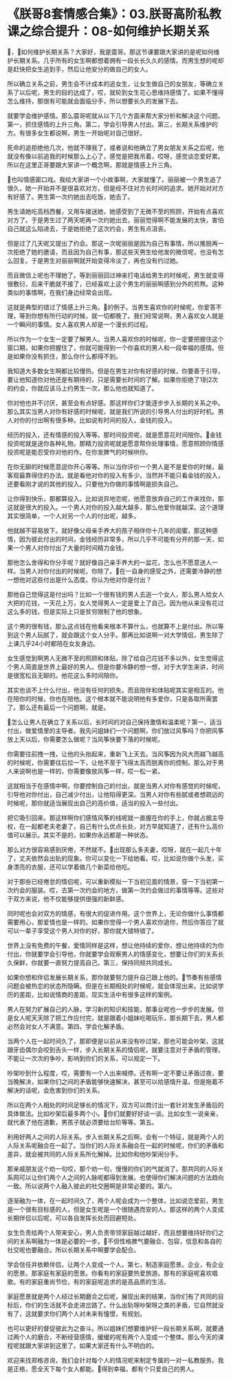 # 《朕哥8套情感合集》：03.朕哥高阶私教课之综合提升：08-如何维护长期关系

🎼，🎼如何维护长期关系？大家好，我是震哥。那这节课要跟大家讲的是呢如何维护长期关系。几乎所有的女生啊都想着拥有一段长长久久的感情。而男生想的呢却是赶快把女生追到手，然后让他安分的做自己的女人。

所以确立关系之前，男生会不计成本的追女生，让女生做自己的女朋友，等确立关系了以后呢，男生的目的达成了，哎，就轮到女生花心思维持感情了。如果不懂得怎么维持，那很有可能就会面临分手，所以想要长久的发展下去。

就要学会维护感情。那么震哥呢就从以下几个方面来帮大家分析和解决这个问题。第一，抓住感情的上升三角。第二，学会引导男人付出。第三，长期关系维护的方。有很多女生都说啊，男生一开始呢对自己很好。

死命的追拒绝他几次，他就不理我了，或者说和他确立了男女朋友关系之后呢，他就没有像以前追我的时候那么上心了，感觉是把我吊着，哎呀，感觉谈恋爱好累。所以在这里正哥要跟大家讲一个概念啊，那就是情感上升三角。

🎼也叫情感窗口戏。我给大家讲一个小故事啊，大家就懂了。丽丽被一个男生追了很久，她一开始并不是很喜欢对方，但是经不住对方长时间的追求。她开始对对方有好感了。男生第一次约她出去吃饭，她去了。

男生请她吃高档西餐，又用车接送她，她感受到了无微不至的照顾，开始有点喜欢对方了。于是男生过了两天呢再一次约她出去，丽丽觉得啊不能发展的太快，害怕自己就这么陷进去，于是她拒绝了这次约会，男生有点沮丧。

但是过了几天呢又提出了约会。那这一次呢丽丽是因为自己有事情，所以推脱再一次拒绝了她的邀请，而且因为自己有事，那这些天男生给他发的微信呢，也没有怎么回复。于是男生对丽丽啊就开始变得冷淡了，再也没有约过她。

而且微信上呢也不理她了。等到丽丽回过神来打电话给男生的时候呢，男生就变得很敷衍，后来干脆就不接了，已经喜欢上这个男生的丽丽啊感到分外的煎熬。这种类似的事情啊，在我们身边经常会出现。

这就是典型的错过了情感上升三角。🎼的例子。当男生喜欢你的时候呢，你爱答不理，等到你想有所行动的时候，就一切都晚了。我们经常说啊，男人喜欢女人就是一个瞬间的事情。女人喜欢男人却是一个漫长的过程。

所以作为一个女生一定要了解男人。当男人喜欢你的时候呢，你一定要把握住这个窗口期，如果你把握住了，你就可能得到一个你喜欢的男人和一段幸福的感情。但是如果你没有抓住，那么你什么都得不到。

我知道大多数女生啊都比较慢热。但是在男生对你有好感的时候，你要善于引导，要让他知道你对他还是有期待的，只是需要长时间的了解。如果你拒绝了1到2次的约会，你就应该马上约男生一次，那么他也就知道了。

你对他也并不讨厌，甚至会有点好感。那这样你们才能逐步步入长期的关系之中。那么其实当男人对你有好感的时候呢，就是我们所说的引导男人付出的好时机。男人对你的付出啊有很多种。比如说有时间的投入，金钱的投入。

经历的投入，还有情感的投入等等。那时间投资呢，就是愿意花时间陪你。🎼金钱投资呢就是送你各种礼物。那精力投资呢就是愿意帮你处理事情，愿意照顾你情感投资呢是能忍受你对他的作。在你发脾气的时候哄你。

在你无聊的时候愿意逗你开心等等。所以当你评价一个男人是不是爱你的时候，最客观最靠得住的办法，就是看他对你的投入有多少。当然并不能只看金钱的投入，还要看刚才说的其他的投入。只要他为你做的事情啊是损失自己。

让你得到快乐，那都算投入。比如说异地恋呢，他愿意放弃自己的工作来找你，那这就是很大的投入。一个男人对你的投入越大越多，那么他爱你就越深。这个道理其实很简单，一个人对另一个人的付出呢，越多。

他就越不容易放下。就好像父母亲手养大的孩子相伴你十几年的闺蜜，那这种感情，因为彼此付出的时间，金钱经历非常多，所以几乎不可能有分开的那一天，如果一个男人对你付出了大量的时间精力金钱。

那他怎么舍得和你分手呢？就好像自己亲手养大的一盆花，怎么也不愿意送人一样。当男人对你付出的时候呢，你除了。🎼在一自身的感受之外，还需要冷静的想一想他对这些付出是什么态度。你认为他对你是付出？

那他自己觉得这是付出吗？比如一个很有钱的男人去追一个女人，那么男人给女人大把的花钱，一天花上万，女人觉得男人一定是爱上了自己。因为他从来没有花过这么多的钱，但是实际上只是贫穷限制了他的想象。

这个男的很有钱，那么这点钱在他看来根本不算什么，也就算不上是付出。所以等到这个男人玩腻了，就会跟这个女人分手。那再比如说啊一对大学情侣，男生除了上课几乎24小时都陪在女友身边。

女生感觉到啊男人无微不至的照顾和体贴，除了给自己花钱不多以外，女生觉得这个男人简直是世界上最好的男人。但是你要冷静的想一想，对于大学生来讲，时间是很宽松且无聊的。他花这么多时间陪你。

其实也谈不上什么付出，他没有任何的损失。而且陪伴和体贴呢其实是相互的。他在陪你的时候，你也在陪他。这个根本就不能说明他有多爱你，只是各取所需罢了。那么还有最后一个问题啊，就是。

🎼怎么让男人在确立了关系以后，长时间的对自己保持激情和温柔呢？第一，适当付出，做爱情里的主导者。我先问姐妹们一个问题啊，你们放过风筝吗？你把风筝放上天以后，你需要怎么做呢？当风筝快要下落的时候呢。

你需要往前拽一拽，让他的头抬起来，重新飞上天去。当风筝因为风大而越飞越高的时候呢，你需要往后拉一下，让他不至于飞得太高而脱离你的控制。那么对于男人来说啊也是一样的，你需要像放风筝一样，哎一松一紧。

这就相当于在感情中啊，你要控制自己的付出，就是当男人对你有感觉的时候呢，引导他对你付出，自己减少付出，让他陷得更深。当男人对你有些腻或者想疏远的时候呢，那你就适当展现出自己的高价值，适当的投入一些付出。

把它吸引回来。那这样啊你们感情风筝的线呢就一直握在你的手上，你就占据主导权，在一起都老夫老妻了，自己有什么优点长处，对方早就知道了，还有什么高价值可以展示。其实不是的，如果你永远都是一种状态。

那么对方很容易感到厌倦，不然就不。🎼出现那么多夫妻，哎呀，就在一起几十年了，丈夫依然会出轨的现象。你可以变化一下给她看。哎，比如说你做个头发，买身漂亮的衣服，还可以学着做几个新菜给他吃。

对于那些已经倦怠的情侣呢，可以重新模拟一下当初见面的情景，穿一下当初第一次约会的服装。哎，去第一次约会的地方，做第一次约会做过的事情等等。这些对于双方来说，他不仅能够提供很强的新鲜感。

同时呢也会对双方的情感，有很大的促进作用。这个世界上，无论你做什么事情都需要用心，那爱情也是一样的。如果你觉得一个男人喜欢你追你，然后你答应了就可以一辈子享受这个男人对你的好，那你就大错特错了。

世界上没有免费的午餐，爱情同样是这样，想让他持续的爱你，想让他持续的为你付出，你就要学会引导他，你就要学会观察男人的情感变化，想要让你们的关系长久保鲜，你就要一直努力提高自己。第三，保持同频共同成长。

如果你想和伴侣发展长期关系，那你就要努力提升自己跟上他的。🎼节奏有些感情问题会被热恋的状态所隐瞒。但是在长期相处的时候呢，就会体现出来。比如说学历的差距，比如说情商的差距，现实生活中有很多这样的案例。

男人在努力扩展自己的人脉，学习新的知识和技能，那事业呢也一步步的发展。但是女人呢天天除了把工作应付完，就是跟着小姐妹吃喝玩乐，那长期下去，男人都必然会对女人不满意。第四，学会化解矛盾。

当两个人在一起时间久了，那即便是以前从来没有吵过架，那也可能会吵架，这就跟牙齿偶尔会咬到舌头一样，步入长期关系的情侣呢，就要注意对于矛盾的管理，不能让一次次的争吵，影响到你们的关系，可以规定一下。

吵架吵到什么程度，哎，需要有一个人出来喊停。还有啊一定不要让矛盾过夜，要当晚解决，如果你们之间的矛盾能够快速解决，甚至可以给感情升温，但是拖着不解决的话呢，会危害到你们的关系。

所以在两个人相处的时间足够长的情况下，双方可以商讨出一套针对发生矛盾后的具体做法。比如吵架后最多两个小。🎼你们就要好好谈一谈。比如女生一说亲亲，就代表了他在道歉，男孩子就必须要给台阶等等。第五。

利用好两人之间的人际关系。步入长期关系之后啊，会有一个特征，就是两个人的人际关系呢融合在一起了。当你们的人际关系融合在一起的时候呢，你们的矛盾和差异，就会被共同的人际关系所化解掉。比如你和他吵架闹分手。

那亲戚朋友这个劝一句哎，那个劝一句，慢慢的你们的气就消了。那共同的人际关系网可以让你们两个人之间的人脉呢都得到发展。也使得你们解决问题的方法趋向一致。所以说两个人融入彼此的社交圈啊是非常必要的。第六。

逐渐融为一体，在一起时间久了，两个人呢会成为一个整体，比如说恋爱前，男生是一个很有目标感的人，但是女生呢是一个很随遇而安的人。那这样的两个人变成长期伴侣以后呢，可以各自发挥长处而回避短处。

女生负责给两个人带来安心，男人负责带领家庭越过越好，而且想要维持好你们之间的关系啊融为一体是必要的一步。🎼不但性格脾气要融合、包容，信息和各自的社交呢也要融合。所以长期关系中啊要学会配合。

学会信任并依赖伴侣，让两个人变成一个人。第七，制造家庭愿景。企业，有企业的愿景。那家庭有家庭的愿景。你看有的家庭要热爱旅游。那有的家庭呢喜欢唱歌。有的家庭重尚节俭，有的家庭呢追求的是高品质的生活。

家庭愿景就是两个人经过长期磨合之后呢，展现出来的结果，当你们有了共同的目标后，你们的生活就不会走进岔路了。什么出轨呀吵架呀之类的矛盾，它自然就没有了，这就要求你们两个人对未来有憧憬，有规划。

也可以更好的督促彼此为之奋斗。所以姐妹们想要维护好一段长期关系啊，就要通过两个人的磨合，不断经营感情，缓缓的呢有两个人变成一个整体。那么今天的课程呢就跟大家讲到这里了。如果大家还有什么不明白的。

欢迎来找郑格咨询，我们会针对每个人的情况呢来制定专属的一对一私教服务。我是正格，愿全天下每个女人都能。🎼得到幸福，都有个只爱自己的男人。

